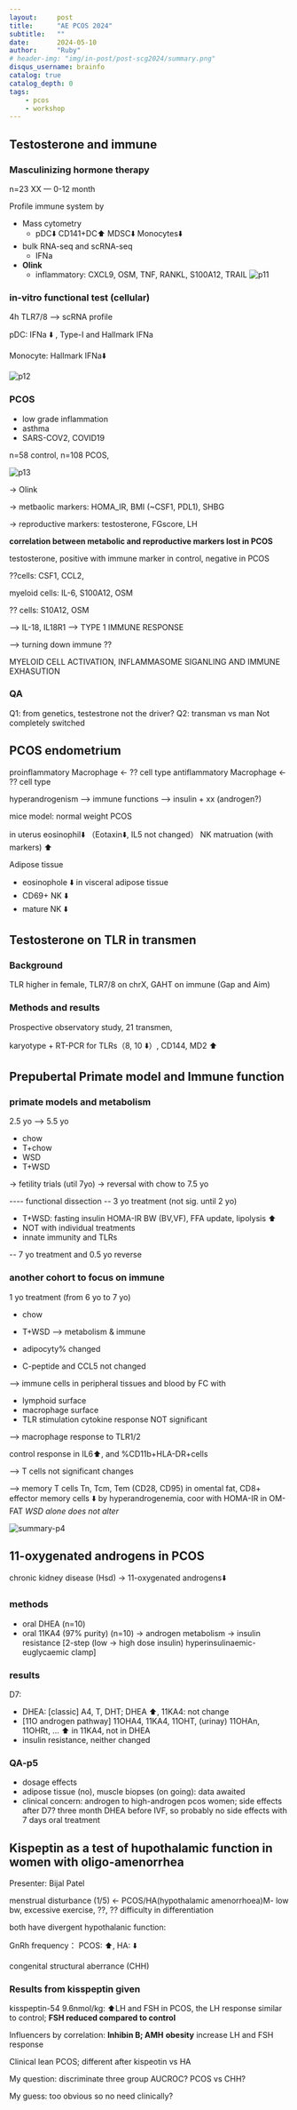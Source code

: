 ```yaml
---
layout:     post
title:      "AE PCOS 2024"
subtitle:   ""
date:       2024-05-10
author:     "Ruby"
# header-img: "img/in-post/post-scg2024/summary.png"
disqus_username: brainfo
catalog: true
catalog_depth: 0
tags:
    - pcos
    - workshop
---
```


## Testosterone and immune

### Masculinizing hormone therapy

n=23  XX — 0-12 month

Profile immune system by

- Mass cytometry
  - pDC⬇️ CD141+DC⬆️ MDSC⬇️ Monocytes⬇️
- bulk RNA-seq and scRNA-seq
  - IFNa
- **Olink**
  - inflammatory: CXCL9, OSM, TNF, RANKL, S100A12, TRAIL
    ![p11](/img/in-post/post-aepcos/p11.png)

### in-vitro functional test (cellular)

4h TLR7/8 —> scRNA profile

pDC: IFNa ⬇️ , Type-I and Hallmark IFNa

Monocyte: Hallmark IFNa⬇️

![p12](/img/in-post/post-aepcos/p12.png)

### PCOS

- low grade inflammation
- asthma
- SARS-COV2, COVID19

n=58 control, n=108 PCOS, 

![p13](/img/in-post/post-aepcos/p13.png)

→ Olink

→ metbaolic markers: HOMA_IR, BMI (~CSF1, PDL1), SHBG

→ reproductive markers: testosterone, FGscore, LH

**correlation between metabolic and reproductive markers lost in PCOS**

testosterone, positive with immune marker in control, negative in PCOS

??cells: CSF1, CCL2, 

myeloid cells: IL-6, S100A12, OSM

?? cells: S10A12, OSM

—> IL-18, IL18R1 —> TYPE 1 IMMUNE RESPONSE

—> turning down immune ??

MYELOID CELL ACTIVATION, INFLAMMASOME SIGANLING AND IMMUNE EXHASUTION

### QA

Q1: from genetics, testestrone not the driver?
Q2: transman vs man
    Not completely switched

## PCOS endometrium

proinflammatory Macrophage <- ?? cell type
antiflammatory Macrophage <- ?? cell type

hyperandrogenism --> immune functions --> insulin + xx (androgen?)

mice model: normal weight PCOS

in uterus eosinophil⬇️ （Eotaxin⬇️, IL5 not changed）
NK matruation (with markers) ⬆️

Adipose tissue

- eosinophole ⬇️ in visceral adipose tissue
- CD69+ NK ⬇️
- mature NK ⬇️

## Testosterone on TLR in transmen

### Background

TLR higher in female, TLR7/8 on chrX, GAHT on immune (Gap and Aim)

### Methods and results

Prospective observatory study, 21 transmen,

karyotype + RT-PCR for TLRs（8, 10 ⬇️）, CD144, MD2 ⬆️

## Prepubertal Primate model and Immune function

### primate models and metabolism

2.5 yo --> 5.5 yo

- chow
- T+chow
- WSD
- T+WSD

-> fetility trials (util 7yo)
-> reversal with chow to 7.5 yo

---- functional dissection
-- 3 yo treatment (not sig. until 2 yo)

- T+WSD: fasting insulin HOMA-IR BW (BV,VF), FFA update, lipolysis ⬆️ 
- NOT with individual treatments
- innate immunity and TLRs
  
-- 7 yo treatment and 0.5 yo reverse

### another cohort to focus on immune

1 yo treatment (from 6 yo to 7 yo)

- chow
- T+WSD
--> metabolism & immune

- adipocyty% changed
- C-peptide and CCL5 not changed

--> immune cells in peripheral tissues and blood by FC with

- lymphoid surface
- macrophage surface
- TLR stimulation cytokine response
NOT significant

--> macrophage response to TLR1/2

control response in IL6⬆️, and %CD11b+HLA-DR+cells

--> T cells
not significant changes

--> memory T cells
Tn, Tcm, Tem (CD28, CD95)
in omental fat, CD8+ effector memory cells ⬇️ by hyperandrogenemia, coor with HOMA-IR in OM-FAT
*WSD alone does not alter*

![summary-p4](/img/in-post/post-aepcos/p4.png)

## 11-oxygenated androgens in PCOS

chronic kidney disease (Hsd) -> 11-oxygenated androgens⬇️

### methods

- oral DHEA (n=10)
- oral 11KA4 (97% purity) (n=10)
-> androgen metabolism
-> insulin resistance [2-step (low -> high dose insulin) hyperinsulinaemic-euglycaemic clamp]

### results

D7:

- DHEA: [classic] A4, T, DHT; DHEA ⬆️, 11KA4: not change
- [11O androgen pathway] 11OHA4, 11KA4, 11OHT, (urinay) 11OHAn, 11OHRt, ... ⬆️ in 11KA4, not in DHEA
- insulin resistance, neither changed

### QA-p5

- dosage effects
- adipose tissue (no), muscle biopses (on going): data awaited
- clinical concern: androgen to high-androgen pcos women; side effects after D7?
  three month DHEA before IVF, so probably no side effects with 7 days  oral treatment

## Kispeptin as a test of hupothalamic function in women with oligo-amenorrhea

Presenter: Bijal Patel

menstrual disturbance (1/5) <- PCOS/HA(hypothalamic amenorrhoea)M- low bw, excessive exercise, ??, ??
difficulty in differentiation

both have divergent hypothalanic function:

GnRh frequency： PCOS:  ⬆️, HA: ⬇️

congenital structural aberrance (CHH)

### Results from kisspeptin given

kisspeptin-54 9.6nmol/kg: ⬆️LH and FSH
in PCOS, the LH response similar to control; **FSH reduced compared to control**

Influencers by correlation:
**Inhibin B; AMH**
**obesity** increase LH and FSH response

Clinical lean PCOS; different after kispeotin vs HA

My question: discriminate three group AUCROC? PCOS vs CHH?

My guess: too obvious so no need clinically?
